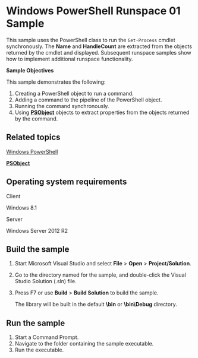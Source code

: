 Windows PowerShell Runspace 01 Sample
=====================================

This sample uses the PowerShell class to run the `Get-Process` cmdlet synchronously. The **Name** and **HandleCount** are extracted from the objects returned by the cmdlet and displayed. Subsequent runspace samples show how to implement additional runspace functionality.

**Sample Objectives**

This sample demonstrates the following:

1.  Creating a PowerShell object to run a command.
2.  Adding a command to the pipeline of the PowerShell object.
3.  Running the command synchronously.
4.  Using [**PSObject**](http://msdn.microsoft.com/en-us/library/windows/desktop/ms572584) objects to extract properties from the objects returned by the command.

Related topics
--------------

[Windows PowerShell](http://go.microsoft.com/fwlink/p/?linkid=178145)

[**PSObject**](http://msdn.microsoft.com/en-us/library/windows/desktop/ms572584)

Operating system requirements
-----------------------------

Client

Windows 8.1

Server

Windows Server 2012 R2

Build the sample
----------------

1.  Start Microsoft Visual Studio and select **File** \> **Open** \> **Project/Solution**.
2.  Go to the directory named for the sample, and double-click the Visual Studio Solution (.sln) file.
3.  Press F7 or use **Build** \> **Build Solution** to build the sample.

    The library will be built in the default **\\bin** or **\\bin\\Debug** directory.

Run the sample
--------------

1.  Start a Command Prompt.
2.  Navigate to the folder containing the sample executable.
3.  Run the executable.

